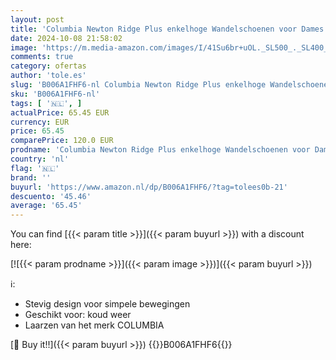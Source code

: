 ```yaml
---
layout: post
title: 'Columbia Newton Ridge Plus enkelhoge Wandelschoenen voor Dames  Bruin  Cordovan/Crown Jewel   37 EU'
date: 2024-10-08 21:58:02
image: 'https://m.media-amazon.com/images/I/41Su6br+uOL._SL500_._SL400_.jpg'
comments: true
category: ofertas
author: 'tole.es'
slug: 'B006A1FHF6-nl Columbia Newton Ridge Plus enkelhoge Wandelschoenen voor...'
sku: 'B006A1FHF6-nl'
tags: [ '🇳🇱', ]
actualPrice: 65.45 EUR
currency: EUR
price: 65.45
comparePrice: 120.0 EUR
prodname: 'Columbia Newton Ridge Plus enkelhoge Wandelschoenen voor Dames  Bruin  Cordovan/Crown Jewel   37 EU'
country: 'nl'
flag: '🇳🇱'
brand: ''
buyurl: 'https://www.amazon.nl/dp/B006A1FHF6/?tag=tolees0b-21'
descuento: '45.46'
average: '65.45'
---
```


You can find [{{< param title >}}]({{< param buyurl >}}) with a discount here:

[![{{< param prodname >}}]({{< param image >}})]({{< param buyurl >}})

ℹ️:

- Stevig design voor simpele bewegingen
- Geschikt voor: koud weer
- Laarzen van het merk COLUMBIA

[🛒 Buy it!!]({{< param buyurl >}})
{{<world>}}B006A1FHF6{{</world>}}

